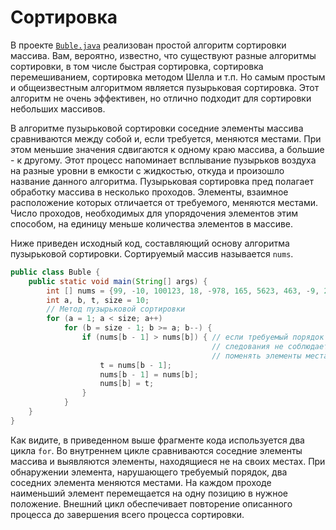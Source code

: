 # Сортировка

В проекте [`Buble.java`](Buble.java) реализован простой алгоритм сортировки массива. Вам, вероятно, известно, что существуют разные алгоритмы сортировки, в том числе быстрая сортировка, сортировка перемешиванием, сортировка методом Шелла и т.п. Но самым простым и общеизвестным алгоритмом является пузырьковая сортировка. Этот алгоритм не очень эффективен, но отлично подходит для сортировки небольших массивов.

В алгоритме пузырьковой сортировки соседние элементы массива сравниваются между собой и, если требуется, меняются местами. При этом меньшие значения сдвигаются к одному краю массива, а большие - к другому. Этот процесс напоминает всплывание пузырьков воздуха на разные уровни в емкости с жидкостью, откуда и произошло название данного алгоритма. Пузырьковая сортировка пред­ полагает обработку массива в несколько проходов. Элементы, взаимное расположение которых отличается от требуемого, меняются местами. Число проходов, необходимых для упорядочения элементов этим способом, на единицу меньше количества элементов в массиве.

Ниже приведен исходный код, составляющий основу алгоритма пузырьковой сортировки. Сортируемый массив называется `nums`.

```java
public class Buble {
    public static void main(String[] args) {
        int [] nums = {99, -10, 100123, 18, -978, 165, 5623, 463, -9, 287, 49}; // Создание массива
        int a, b, t, size = 10;
        // Метод пузырьковой сортировки
        for (a = 1; a < size; a++)
            for (b = size - 1; b >= a; b--) {
                if (nums[b - 1] > nums[b]) { // если требуемый порядок
                                             // следования не соблюдается,
                                             // поменять элементы местами
                    t = nums[b - 1];
                    nums[b - 1] = nums[b];
                    nums[b] = t;
                }
            }
    }
}
```

Как видите, в приведенном выше фрагменте кода используется два цикла `for`. Во внутреннем цикле сравниваются соседние элементы массива и выявляются элементы, находящиеся не на своих местах. При обнаружении элемента, нарушающего требуемый порядок, два соседних элемента меняются местами. На каждом проходе наименьший элемент перемещается на одну позицию в нужное положение. Внешний цикл обеспечивает повторение описанного процесса до завершения всего процесса сортировки.